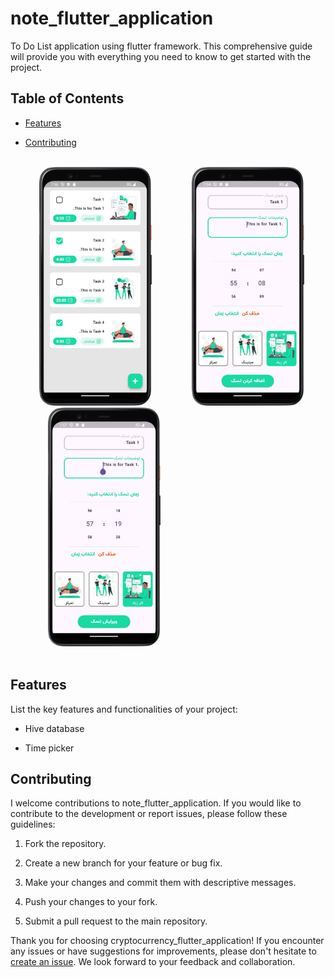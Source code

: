 # note_flutter_application

To Do List application  using flutter framework. This comprehensive guide will provide you with everything you need to know to get started with the project.

## Table of Contents

- [Features](#features)

- [Contributing](#contributing)


<br />
<div>
  &emsp;&emsp;&emsp;
  <img src="https://github.com/SepehrFakoori/flutter_todolist_application/blob/85f88bc920457ab885e22fc20d60bfc48eb98c20/assets/project_pictures/homescreen.png" alt="Home Screen" width="180">
  &emsp;&emsp;&emsp;&emsp;
  <img src="https://github.com/SepehrFakoori/flutter_todolist_application/blob/85f88bc920457ab885e22fc20d60bfc48eb98c20/assets/project_pictures/addscreen.png" alt="Add Screen" width="180">  
  &emsp;&emsp;&emsp;&emsp;
  <img src="https://github.com/SepehrFakoori/flutter_todolist_application/blob/85f88bc920457ab885e22fc20d60bfc48eb98c20/assets/project_pictures/editscreen.png" alt="Edit Screen" width="180">
</div>
<br />


## Features

List the key features and functionalities of your project:

- Hive database

- Time picker


## Contributing
I welcome contributions to note_flutter_application. If you would like to contribute to the development or report issues, please follow these guidelines:

1. Fork the repository.

2. Create a new branch for your feature or bug fix.

3. Make your changes and commit them with descriptive messages.

4. Push your changes to your fork.

5. Submit a pull request to the main repository.

Thank you for choosing cryptocurrency_flutter_application! If you encounter any issues or have suggestions for improvements, please don't hesitate to [create an issue](https://github.com/sepehrfakoori/flutter_todolist_application/issues). We look forward to your feedback and collaboration.
